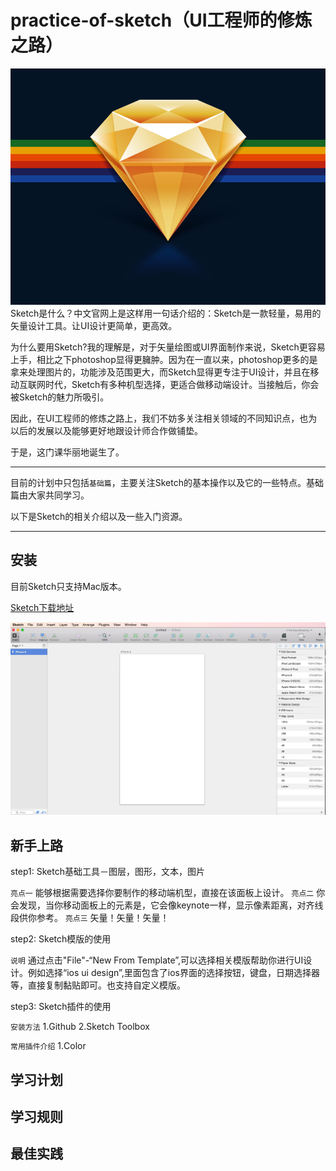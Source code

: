 practice-of-sketch（UI工程师的修炼之路）
===============

![Sketch](/img/sketch.png)
Sketch是什么？中文官网上是这样用一句话介绍的：Sketch是一款轻量，易用的矢量设计工具。让UI设计更简单，更高效。

为什么要用Sketch?我的理解是，对于矢量绘图或UI界面制作来说，Sketch更容易上手，相比之下photoshop显得更臃肿。因为在一直以来，photoshop更多的是拿来处理图片的，功能涉及范围更大，而Sketch显得更专注于UI设计，并且在移动互联网时代，Sketch有多种机型选择，更适合做移动端设计。当接触后，你会被Sketch的魅力所吸引。

因此，在UI工程师的修炼之路上，我们不妨多关注相关领域的不同知识点，也为以后的发展以及能够更好地跟设计师合作做铺垫。

于是，这门课华丽地诞生了。

---

目前的计划中只包括`基础篇`，主要关注Sketch的基本操作以及它的一些特点。基础篇由大家共同学习。

以下是Sketch的相关介绍以及一些入门资源。

---
## 安装

目前Sketch只支持Mac版本。

[Sketch下载地址](http://km.oa.com/group/15849/articles/show/221781?kmref=search)

![Sketch主界面](/img/mainui.png)


## 新手上路

step1: Sketch基础工具－图层，图形，文本，图片

`亮点一` 
能够根据需要选择你要制作的移动端机型，直接在该面板上设计。
`亮点二` 
你会发现，当你移动面板上的元素是，它会像keynote一样，显示像素距离，对齐线段供你参考。
`亮点三` 
矢量！矢量！矢量！


step2: Sketch模版的使用

`说明` 
通过点击"File"-“New From Template”,可以选择相关模版帮助你进行UI设计。例如选择“ios ui design”,里面包含了ios界面的选择按钮，键盘，日期选择器等，直接复制黏贴即可。也支持自定义模版。


step3: Sketch插件的使用

`安装方法` 
1.Github
2.Sketch Toolbox

`常用插件介绍`
1.Color 

## 学习计划


## 学习规则



## 最佳实践






